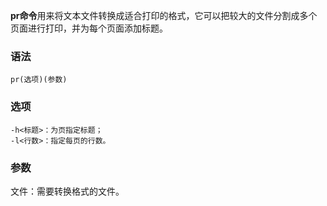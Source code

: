 **pr命令**用来将文本文件转换成适合打印的格式，它可以把较大的文件分割成多个页面进行打印，并为每个页面添加标题。

### 语法  

```
pr(选项)(参数)
```

### 选项  

```
-h<标题>：为页指定标题；
-l<行数>：指定每页的行数。
```

### 参数  

文件：需要转换格式的文件。